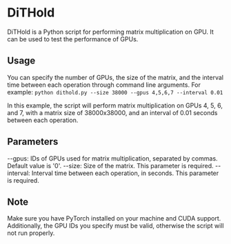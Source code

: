 # DiTHold
DiTHold is a Python script for performing matrix multiplication on GPU. It can be used to test the performance of GPUs.

## Usage
You can specify the number of GPUs, the size of the matrix, and the interval time between each operation through command line arguments. For example:
``` python dithold.py --size 38000 --gpus 4,5,6,7 --interval 0.01 ```

In this example, the script will perform matrix multiplication on GPUs 4, 5, 6, and 7, with a matrix size of 38000x38000, and an interval of 0.01 seconds between each operation.

## Parameters
--gpus: IDs of GPUs used for matrix multiplication, separated by commas. Default value is '0'.
--size: Size of the matrix. This parameter is required.
--interval: Interval time between each operation, in seconds. This parameter is required.
## Note
Make sure you have PyTorch installed on your machine and CUDA support. Additionally, the GPU IDs you specify must be valid, otherwise the script will not run properly.
